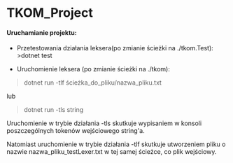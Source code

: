 # TKOM_Project
#### Uruchamianie projektu:

- Przetestowania działania leksera(po zmianie ścieżki na ./tkom.Test): >dotnet test


- Uruchomienie leksera (po zmianie ścieżki na ./tkom):
>dotnet run -tlf ścieżka_do_pliku/nazwa_pliku.txt

lub

>dotnet run -tls string



Uruchomienie w trybie działania -tls skutkuje wypisaniem w konsoli poszczególnych tokenów wejściowego string'a.

Natomiast uruchomienie w trybie działania -tlf skutkuje utworzeniem pliku o nazwie nazwa_pliku_testLexer.txt w tej samej ścieżce, co plik wejściowy.
